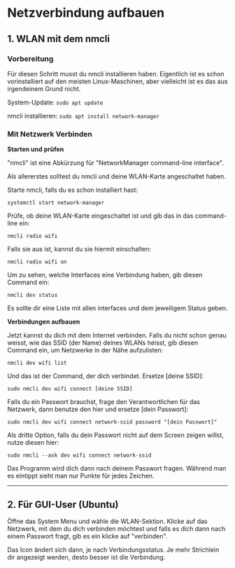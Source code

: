 # Netzverbindung aufbauen

## 1. **WLAN mit dem nmcli**

### **Vorbereitung**

Für diesen Schritt musst du nmcli installieren haben. Eigentlich ist es schon vorinstalliert auf den meisten Linux-Maschinen, aber vielleicht ist es das aus irgendeinem Grund nicht. 

System-Update:
``sudo apt update``

nmcli installieren:
``sudo apt install network-manager``

### **Mit Netzwerk Verbinden**

**Starten und prüfen**


"nmcli" ist eine Abkürzung für "NetworkManager command-line interface". 

Als allererstes solltest du nmcli und deine WLAN-Karte angeschaltet haben. 

Starte nmcli, falls du es schon installiert hast:

``systemctl start network-manager``

Prüfe, ob deine WLAN-Karte eingeschaltet ist und gib das in das command-line ein:

``nmcli radio wifi``

Falls sie aus ist, kannst du sie hiermit einschalten:

``nmcli radio wifi on``

Um zu sehen, welche Interfaces eine Verbindung haben, gib diesen Command ein:

``nmcli dev status`` 

Es sollte dir eine Liste mit allen interfaces und dem jeweiligem Status geben.

**Verbindungen aufbauen**

Jetzt kannst du dich mit dem Internet verbinden. Falls du nicht schon genau weisst, wie das SSID (der Name) deines WLANs heisst, gib diesen Command ein, um Netzwerke in der Nähe aufzulisten:

``nmcli dev wifi list``

Und das ist der Command, der dich verbindet. Ersetze [deine SSID]:

``sudo nmcli dev wifi connect [deine SSID]`` 

Falls du ein Passwort brauchst, frage den Verantwortlichen für das Netzwerk, dann benutze den hier und ersetze [dein Passwort]:

``sudo nmcli dev wifi connect network-ssid password "[dein Passwort]"``

Als dritte Option, falls du dein Passwort nicht auf dem Screen zeigen willst, nutze diesen hier:

``sudo nmcli --ask dev wifi connect network-ssid``

Das Programm wird dich dann nach deinem Passwort fragen. Während man es eintippt sieht man nur Punkte für jedes Zeichen.

---

## 2. **Für GUI-User (Ubuntu)**

Öffne das System Menu und wähle die WLAN-Sektion.
Klicke auf das Netzwerk, mit dem du dich verbinden möchtest und falls es dich dann nach einem Passwort fragt, gib es ein klicke auf "verbinden".

Das Icon ändert sich dann, je nach Verbindungsstatus. Je mehr Strichlein dir angezeigt werden, desto besser ist die Verbindung.